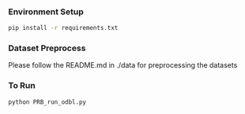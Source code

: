 ### Environment Setup
```bash 
pip install -r requirements.txt
```
### Dataset Preprocess
Please follow the README.md in ./data for preprocessing the datasets

### To Run
```python 
python PRB_run_odbl.py
```
